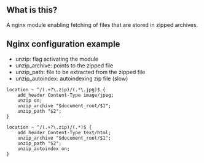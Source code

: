 ## What is this?
A nginx module enabling fetching of files that are stored in zipped archives.

## Nginx configuration example

* unzip: flag activating the module
* unzip_archive: points to the zipped file
* unzip_path: file to be extracted from the zipped file
* unzip_autoindex: autoindexing zip file (slow)

```
location ~ ^/(.+?\.zip)/(.*\.jpg)$ {
    add_header Content-Type image/jpeg;
    unzip on;
    unzip_archive "$document_root/$1";
    unzip_path "$2";
}

location ~ ^/(.+?\.zip)/(.*)$ {
    add_header Content-Type text/html;
    unzip_archive "$document_root/$1";
    unzip_path "$2";
    unzip_autoindex on;
}
```

